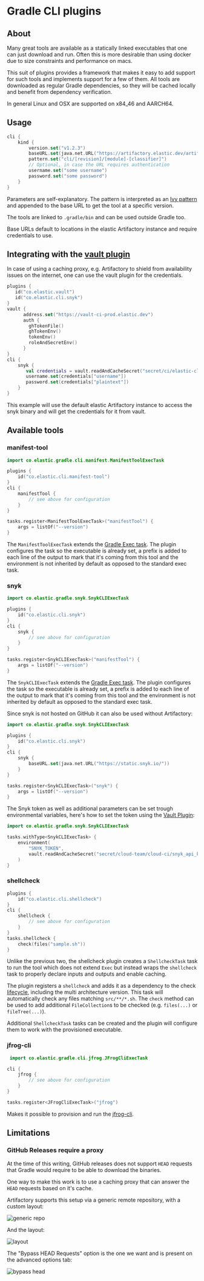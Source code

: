 Gradle CLI plugins
==================

About
-----
Many great tools are available as a statically linked executables that one can just download and run. Often this is more
desirable than using docker due to size constraints and performance on macs.

This suit of plugins provides a framework that makes it easy to add support for such tools and implements support for a
few of them. All tools are downloaded as regular Gradle dependencies, so they will be cached locally and benefit from
dependency verification.

In general Linux and OSX are supported on x84_46 and AARCH64.

Usage
-----

```kotlin
cli {
    kind {
        version.set("v1.2.3")
        baseURL.set(java.net.URL("https://artifactory.elastic.dev/artifactory/github-release-proxy"))
        pattern.set("cli/[revision]/[module]-[classifier]")
        // Optional, in case the URL requires authentication  
        username.set("some username")
        password.set("some password")
    }
}
```

Parameters are self-explanatory. The pattern is interpreted as an
[Ivy pattern](https://docs.gradle.org/current/userguide/declaring_repositories.html#sub:defining_custom_pattern_layout_for_an_ivy_repository)
and appended to the base URL to get the tool at a specific version.

The tools are linked to `.gradle/bin` and can be used outside Gradle too.

Base URLs default to locations in the elastic Artifactory instance and require credentials to use.



Integrating with the [vault plugin](../vault/README.md)
--------------------------------------------------------

In case of using a caching proxy, e.g. Artifactory to shield from availability issues on the internet, one can use the
vault plugin for the credentials.

```kotlin 
plugins {
   id("co.elastic.vault")
   id("co.elastic.cli.snyk")
}
vault {
      address.set("https://vault-ci-prod.elastic.dev")
      auth {
        ghTokenFile()
        ghTokenEnv()
        tokenEnv()
        roleAndSecretEnv()
      }
}
cli {
    snyk {
       val credentials = vault.readAndCacheSecret("secret/ci/elastic-cloud/artifactory_creds").get()
       username.set(credentials["username"])
       password.set(credentials["plaintext"])
    }
}
```

This example will use the default elastic Artifactory instance to access the snyk binary and will get the credentials
for it from vault.

Available tools
----------------

### manifest-tool

```kotlin
import co.elastic.gradle.cli.manifest.ManifestToolExecTask

plugins {
    id("co.elastic.cli.manifest-tool")
}
cli {
    manifestTool {
        // see above for configuration
    }
}

tasks.register<ManifestToolExecTask>("manifestTool") {
    args = listOf("--version")
}
```

The `ManifestToolExecTask` extends the
[Gradle Exec task](https://docs.gradle.org/current/dsl/org.gradle.api.tasks.Exec.html). The plugin configures the task
so the executable is already set, a prefix is added to each line of the output to mark that it's coming from this tool
and the environment is not inherited by default as opposed to the standard exec task.

### snyk

```kotlin
import co.elastic.gradle.snyk.SnykCLIExecTask

plugins {
    id("co.elastic.cli.snyk")
}
cli {
    snyk {
        // see above for configuration
    }
}

tasks.register<SnykCLIExecTask>("manifestTool") {
    args = listOf("--version")
}
```

The `SnykCLIExecTask` extends the
[Gradle Exec task](https://docs.gradle.org/current/dsl/org.gradle.api.tasks.Exec.html). The plugin configures the task
so the executable is already set, a prefix is added to each line of the output to mark that it's coming from this tool
and the environment is not inherited by default as opposed to the standard exec task.

Since snyk is not hosted on GitHub it can also be used without Artifactory:

```kotlin
import co.elastic.gradle.snyk.SnykCLIExecTask

plugins {
    id("co.elastic.cli.snyk")
}
cli {
    snyk {
        baseURL.set(java.net.URL("https://static.snyk.io/"))
    }
}

tasks.register<SnykCLIExecTask>("snyk") {
    args = listOf("--version")
}
```

The Snyk token as well as additional parameters can be set trough environmental variables, here's how to set the token
using the [Vault Plugin](../vault/README.md):

```kotlin
import co.elastic.gradle.snyk.SnykCLIExecTask

tasks.withType<SnykCLIExecTask> {
    environment(
        "SNYK_TOKEN",
        vault.readAndCacheSecret("secret/cloud-team/cloud-ci/snyk_api_key").get()["apikey"].toString()
    )
}
```

### shellcheck

```kotlin
plugins {
    id("co.elastic.cli.shellcheck")
}
cli {
    shellcheck {
        // see above for configuration
    }
}
tasks.shellcheck {
    check(files("sample.sh"))
}
```

Unlike the previous two, the shellcheck plugin creates a `ShellcheckTask` task to run the tool which does not extend
`Exec` but instead wraps the `shellcheck` task to properly declare inputs and outputs and enable caching.

The plugin registers a `shellcheck` and adds it as a dependency to the check [lifecycle](../lifecycle/README.md),
including the multi architecture version. This task will automatically check any files matching `src/**/*.sh`.
The `check` method can be used to add additional `FileCollection`s to be checked (e.g. `files(...)` or `fileTree(...)`).

Additional `ShellcheckTask` tasks can be created and the plugin will configure them to work with the provisioned
executable.

### jfrog-cli 

```kotlin
 import co.elastic.gradle.cli.jfrog.JFrogCliExecTask

cli {
    jfrog {
        // see above for configuration
    }
}

tasks.register<JFrogCliExecTask>("jfrog")
```

Makes it possible to provision and run the [jfrog-cli](https://www.jfrog.com/confluence/display/CLI/JFrog+CLI).

Limitations
-----------

### GitHub Releases require a proxy

At the time of this writing, GitHub releases does not support `HEAD` requests that Gradle would require to be able to
download the binaries.

One way to make this work is to use a caching proxy that can answer the `HEAD` requests based on it's cache.

Artifactory supports this setup via a generic remote repository, with a custom layout:

![generic repo](1.png)

And the layout:

![layout](3.png)

The "Bypass HEAD Requests" option is the one we want and is present on the advanced options tab:

![bypass head](2.png)
